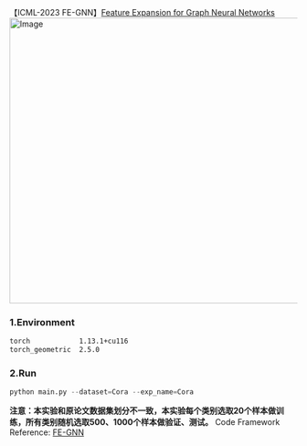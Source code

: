 【ICML-2023 FE-GNN】[Feature Expansion for Graph Neural Networks](https://proceedings.mlr.press/v202/sun23p/sun23p.pdf)
<img src="https://github.com/XiaShan1227/FE-GNN/assets/67092235/df136c26-7353-44ac-99b0-f1dbaa9ec936" alt="Image" width="650" height="500">

### 1.Environment
```bash
torch            1.13.1+cu116
torch_geometric  2.5.0
```

### 2.Run
```python
python main.py --dataset=Cora --exp_name=Cora
```

**注意：本实验和原论文数据集划分不一致，本实验每个类别选取20个样本做训练，所有类别随机选取500、1000个样本做验证、测试。**
Code Framework Reference: [FE-GNN](https://github.com/sajqavril/Feature-Extension-Graph-Neural-Networks)
